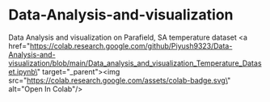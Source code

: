 # Data-Analysis-and-visualization
Data Analysis and visualization on Parafield, SA  temperature dataset
<a href=\"https://colab.research.google.com/github/Piyush9323/Data-Analysis-and-visualization/blob/main/Data_analysis_and_visualization_Temperature_Dataset.ipynb\" target=\"_parent\"><img src=\"https://colab.research.google.com/assets/colab-badge.svg\" alt=\"Open In Colab\"/></a>
